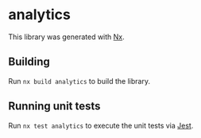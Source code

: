 # analytics

This library was generated with [Nx](https://nx.dev).

## Building

Run `nx build analytics` to build the library.

## Running unit tests

Run `nx test analytics` to execute the unit tests via [Jest](https://jestjs.io).

